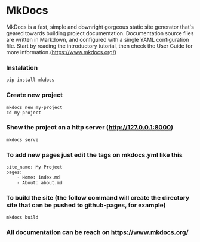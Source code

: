 # MkDocs
MkDocs is a fast, simple and downright gorgeous static site generator that's geared towards building project documentation. Documentation source files are written in Markdown, and configured with a single YAML configuration file. Start by reading the introductory tutorial, then check the User Guide for more information.(https://www.mkdocs.org/)

### Instalation
```
pip install mkdocs
```
### Create new project
```
mkdocs new my-project
cd my-project
```
### Show the project on a http server (http://127.0.0.1:8000)
```
mkdocs serve
```
### To add new pages just edit the tags on mkdocs.yml like this
```
site_name: My Project
pages:
    - Home: index.md
    - About: about.md
```
### To build the site (the follow command will create the directory site that can be pushed to github-pages, for example) 
```
mkdocs build
```
### All documentation can be reach on https://www.mkdocs.org/
